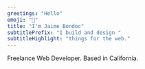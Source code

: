```yaml
---
greetings: "Hello"
emoji: "👋"
title: "I'm Jaime Bondoc"
subtitlePrefix: "I build and design "
subtitleHighlight: "things for the web."
---
```


Freelance Web Developer. Based in California.